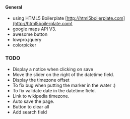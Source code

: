 #### General
- using HTML5 Boilerplate [http://html5boilerplate.com](http://html5boilerplate.com)
- google maps API V3.
- awesome button
- lowpro.jquery
- colorpicker

### TODO
- Display a notice when clicking on save
- Move the slider on the right of the datetime field.
- Display the timezone offset
- To fix bug when putting the marker in the water :)
- To fix validate date in the datetime field.
- Link to wikipedia timezone.
- Auto save the page.
- Button to clear all
- Add search field